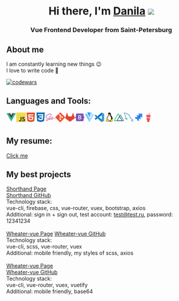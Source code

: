 <h1 align="center">Hi there, I'm <a href="https://github.com/danilabais" target="_blank">Danila</a> 
<img src="https://github.com/blackcater/blackcater/raw/main/images/Hi.gif" height="32"/></h1>
<h3 align="center">Vue Frontend Developer from Saint-Petersburg</h3>

## About me
I am constantly learning new things &#128521;  
I love to write code &#129321;

[![codewars](https://www.codewars.com/users/username/badges/large)](https://www.codewars.com/users/danilabais)   

## Languages and Tools:

<img align="left" alt="vue" width="26px" src="https://github.com/devicons/devicon/blob/master/icons/vuejs/vuejs-original.svg">
<img align="left" alt="javascript" width="26px" src="https://raw.githubusercontent.com/devicons/devicon/1119b9f84c0290e0f0b38982099a2bd027a48bf1/icons/javascript/javascript-original.svg">
<img align="left" alt="html" width="26px" src="https://raw.githubusercontent.com/devicons/devicon/1119b9f84c0290e0f0b38982099a2bd027a48bf1/icons/html5/html5-plain.svg">
<img align="left" alt="css" width="26px" src="https://raw.githubusercontent.com/devicons/devicon/1119b9f84c0290e0f0b38982099a2bd027a48bf1/icons/css3/css3-plain.svg">
<img align="left" alt="sass" width="26px" src="https://raw.githubusercontent.com/devicons/devicon/1119b9f84c0290e0f0b38982099a2bd027a48bf1/icons/sass/sass-original.svg">
<img align="left" alt="git" width="26px" src="https://raw.githubusercontent.com/devicons/devicon/1119b9f84c0290e0f0b38982099a2bd027a48bf1/icons/git/git-plain.svg">
<img align="left" alt="gitlab" width="26px" src="https://raw.githubusercontent.com/devicons/devicon/1119b9f84c0290e0f0b38982099a2bd027a48bf1/icons/gitlab/gitlab-plain.svg">
<img align="left" alt="bootstrap" width="26px" src="https://raw.githubusercontent.com/devicons/devicon/1119b9f84c0290e0f0b38982099a2bd027a48bf1/icons/bootstrap/bootstrap-plain.svg">
<img align="left" alt="vuetify" width="26px" src="https://raw.githubusercontent.com/devicons/devicon/1119b9f84c0290e0f0b38982099a2bd027a48bf1/icons/vuetify/vuetify-original.svg">
<img align="left" alt="vscode" width="26px" src="https://raw.githubusercontent.com/devicons/devicon/1119b9f84c0290e0f0b38982099a2bd027a48bf1/icons/vscode/vscode-original.svg">
<img align="left" alt="linux" width="26px" src="https://raw.githubusercontent.com/devicons/devicon/1119b9f84c0290e0f0b38982099a2bd027a48bf1/icons/linux/linux-original.svg">
<img align="left" alt="nuxtjs" width="26px" src="https://raw.githubusercontent.com/devicons/devicon/1119b9f84c0290e0f0b38982099a2bd027a48bf1/icons/nuxtjs/nuxtjs-original.svg">
<img align="left" alt="mysql" width="26px" src="https://raw.githubusercontent.com/devicons/devicon/1119b9f84c0290e0f0b38982099a2bd027a48bf1/icons/mysql/mysql-original.svg">
<img align="left" alt="jira" width="26px" src="https://raw.githubusercontent.com/devicons/devicon/1119b9f84c0290e0f0b38982099a2bd027a48bf1/icons/jira/jira-original.svg">
<img align="left" alt="gulp" width="26px" src="https://raw.githubusercontent.com/devicons/devicon/1119b9f84c0290e0f0b38982099a2bd027a48bf1/icons/gulp/gulp-plain.svg">  
<br>

<br>


## My resume: 
<a href="https://drive.google.com/file/d/1xBbtbS1mvw6L2f_jiWO9I-gUs8GfV9sT/view" target="_blank" target="_blank">Click me</a>

## My best projects
<a href="https://shorthand-d381a.web.app/" target="_blank">Shorthand Page</a><br>
<a href="https://github.com/danilabais/shorthand-vue" target="_blank">Shorthand GitHub</a><br>
Technology stack:<br> vue-cli, firebase, css, vue-router, vuex, bootstrap, axios<br>
Additional: sign in + sign out, test account: test@test.ru, password: 12341234<br><br>
<a href="https://wheater-vue.web.app/" target="_blank">Wheater-vue Page</a>
<a href="https://github.com/danilabais/wheater-vue" target="_blank">Wheater-vue GitHub</a><br>
Technology stack:<br> vue-cli,  scss, vue-router, vuex<br>
Additional: mobile friendly, my styles of scss, axios<br><br>
<a href="https://test-881d9.web.app/" target="_blank">Wheater-vue Page</a><br>
<a href="https://github.com/danilabais/test-task" target="_blank">Wheater-vue GitHub</a><br>
Technology stack:<br> vue-cli, vue-router, vuex, vuetify<br>
Additional: mobile friendly, base64
